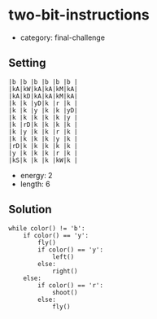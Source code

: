 # two-bit-instructions
- category: final-challenge

## Setting

```
|b |b |b |b |b |b |
|kA|kW|kA|kA|kM|kA|
|kA|kD|kA|kA|kM|kA|
|k |k |yD|k |r |k |
|k |k |y |k |k |yD|
|k |k |k |k |k |y |
|k |rD|k |k |k |k |
|k |y |k |k |r |k |
|k |k |k |k |y |k |
|rD|k |k |k |k |k |
|y |k |k |k |r |k |
|kS|k |k |k |kW|k |
```
- energy: 2
- length: 6

## Solution

```
while color() != 'b':
    if color() == 'y':
        fly()
        if color() == 'y':
            left()
        else:
            right()
    else:
        if color() == 'r':
            shoot()
        else:
            fly()
```
